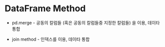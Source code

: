 # DataFrame Method

- pd.merge - 공동의 칼럼들 (혹은 공동의 칼럼들중 지정한 칼럼들) 을 이용, 데이타 통합 

- join method - 인덱스를 이용, 데이타 통합